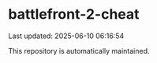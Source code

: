 # battlefront-2-cheat

Last updated: 2025-06-10 06:16:54

This repository is automatically maintained.
